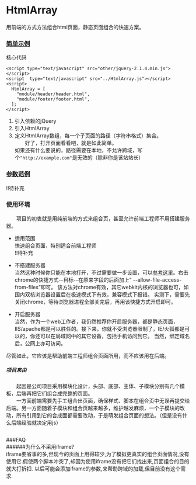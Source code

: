 # HtmlArray
用前端的方式方法组合html页面，静态页面组合的快速方案。

### [简单示例](https://github.com/dingdong-io/HtmlArray/blob/master/examples/easy.html)
核心代码  

    <script type="text/javascript" src="other/jquery-2.1.4.min.js"></script>
    <script  type="text/javascript" src="../HtmlArray.js"></script>
    <script>
      HtmlArray = [
        "module/header/header.html",
        "module/footer/footer.html",
      ];
    </script>
1. 引入依赖的jQuery
2. 引入HtmlArray
3. 定义HtmlArray数组，每一个子页面的路径（字符串格式）集合。  
　　好了，打开页面看看吧，就是如此简单。  
如果还有什么要说的，路径需要在本地，不允许跨域，写个`"http://example.com"`是无效的（除非你是该站站长）
  
### [参数范例](https://github.com/dingdong-io/HtmlArray/blob/master/examples/AllConfig.html)
  !!待补充

### 使用环境
　　项目的初衷就是用纯前端的方式来组合页，甚至允许前端工程师不用搭建服务器。

*  适用范围  
  快速组合页面，特别适合前端工程师  
  !!待补充  
  
*  不搭建服务器  
  当然这种时候你只能在本地打开，不过需要做一步设置，可以[参考这里](http://blog.sina.com.cn/s/blog_a76aa1590101eams.html)。右击chrome的快捷方式--目标--在原来字段的后面加上“ --allow-file-access-from-files”即可。
  该方法对chrome有效，其它webkit内核的浏览器也可，如国内双核浏览器设置后在极速模式下有效，兼容模式下报错。
  实测下，需要先关闭chrome，等待浏览器进程全部关完后，再用该快捷方式开启即可。
  
*  开启服务器  
  当然，作为一个web工作者，我仍然推荐你开启服务器，都是静态页面，IIS/apache都是可以胜任的。接下来，你就不受浏览器限制了，IE/火狐都是可以的，你还可以在局域网中的其它设备，包括手机访问到它。
  当然，绑定域名后，公网上亦可访问。
  
  尽管如此，它应该是帮助前端工程师组合页面所用，而不应该用在后端。
  
  
##### 项目来由  
　　起因是公司项目采用模块化设计，头部、底部、主体、子模块分别有几个模板，后端再把它们组合成完整的页面。  
　　一方面前端需要先手工组合出页面，确保样式、脚本在组合页中无误再提交给后端。另一方面随着子模块和组合页越来越多，维护越发麻烦，一个子模块的改动，所有引用到它的合成面都需要改动，于是萌发组合页面的想法。（但是没有什么后端经验就决定用js）
  
##  
###FAQ  
######为什么不采用iframe?  
iframe要省事的多,但现今的页面上用得较少,为了模拟更真实的组合页面情况,没有使用它.假使两个脚本冲突了,却因为使用iframe没有把它们找出来,页面组合的目的就大打折扣.
以后可能会添加iframe的参数,来帮助跨域的加载,但目前没有这个需求.


